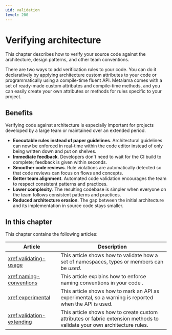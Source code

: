 ```yaml
---
uid: validation
level: 200
---
```


# Verifying architecture

This chapter describes how to verify your source code against the architecture, design patterns, and other team conventions.

There are two ways to add verification rules to your code. You can do it declaratively by applying architecture custom attributes to your code or programmatically using a compile-time fluent API. Metalama comes with a set of ready-made custom attributes and compile-time methods, and you can easily create your own attributes or methods for rules specific to your project.

## Benefits

Verifying code against architecture is especially important for projects developed by a large team or maintained over an extended period.

* **Executable rules instead of paper guidelines**. Architectural guidelines can now be enforced in real-time within the code editor instead of only being written down and put on shelves.
* **Immediate feedback**. Developers don't need to wait for the CI build to complete; feedback is given within seconds.
* **Smoother code reviews**. Rule violations are automatically detected so that code reviews can focus on flows and concepts.
* **Better team alignment**. Automated code validation encourages the team to respect consistent patterns and practices.
* **Lower complexity**. The resulting codebase is simpler when everyone on the team follows consistent patterns and practices.
* **Reduced architecture erosion**. The gap between the initial architecture and its implementation in source code stays smaller.


## In this chapter


This chapter contains the following articles:


|Article  |Description  |
|---------|---------|
|<xref:validating-usage>     |  This article shows how to validate how a set of namespaces, types or members can be _used_.       |
|<xref:naming-conventions> | This article explains how to enforce naming conventions in your code . |
|<xref:experimental> | This article shows how to mark an API as experimental, so a warning is reported when the API is used. |
|<xref:validation-extending>     |  This article shows how to create custom attributes or fabric extension methods to validate your own architecture rules.   |

